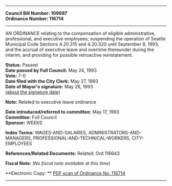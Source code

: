 * * * * *  
  
**Council Bill Number: [](#h0)[](#h2)109697**   
**Ordinance Number: 116714**  
  
* * * * *  
  
AN ORDINANCE relating to the compensation of eligible administrative, professional, and executive employees; suspending the operation of Seattle Municipal Code Sections 4.20.315 and 4.20.320 until September 8, 1993, and the accrual of executive leave and overtime thereunder during the interim; and providing for possible retroactive reinstatement.  
  
**Status:** Passed   
**Date passed by Full Council:** May 24, 1993   
**Vote:** 7-0   
**Date filed with the City Clerk:** May 27, 1993   
**Date of Mayor's signature:** May 26, 1993   
[(about the signature date)](/~public/approvaldate.htm)   
  
**Note:** Related to executive leave ordinance  
  
  
**Date introduced/referred to committee:** May 17, 1993   
**Committee:** Full Council   
**Sponsor:** WEEKS   
  
**Index Terms:** WAGES-AND-SALARIES, ADMINISTRATORS-AND-MANAGERS, PROFESSIONAL-AND-TECHNICAL-WORKERS, CITY-EMPLOYEES  
  
**References/Related Documents:** Related: Ord 116643  
  
**Fiscal Note:** *(No fiscal note available at this time)*  
  
**Electronic Copy: ** [PDF scan of Ordinance No. 116714](/~archives/Ordinances/Ord_116714.pdf)  
  
* * * * *  
